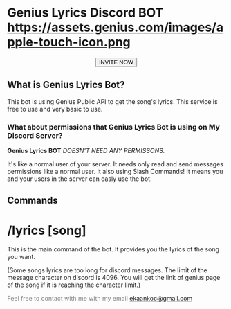 # Genius Lyrics Discord BOT <img>https://assets.genius.com/images/apple-touch-icon.png</img>

<link rel="preconnect" href="https://fonts.gstatic.com"> 
<link rel="stylesheet" href="https://raw.githubusercontent.com/Darkkandadr/darkkandadr.github.io/master/genius-lyrics/style.css">
<link href="https://fonts.googleapis.com/css2?family=Bebas+Neue&display=swap" rel="stylesheet">

<center><button>INVITE NOW</button></center>

## What is Genius Lyrics Bot?
This bot is using Genius Public API to get the song's lyrics. This service is free to use and very basic to use.
### What about permissions that Genius Lyrics Bot is using on My Discord Server?
**Genius Lyrics BOT** _DOESN'T NEED ANY PERMISSONS._

It's like a normal user of your server. It needs only read and send messages permissions like a normal user. 
It also using Slash Commands! It means you and your users in the server can easly use the bot.

## Commands
# /lyrics [song]
  This is the main command of the bot. It provides you the lyrics of the song you want.
  
  (Some songs lyrics are too long for discord messages. The limit of the message character on discord is 4096. You will get the link of genius page of the song if it is reaching the character limit.)
  


<font color="gray">Feel free to contact with me with my email</font> [ekaankoc@gmail.com](mailto:ekaankoc@gmail.com)

